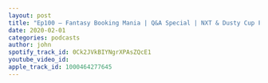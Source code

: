 ```yaml
---
layout: post
title: "Ep100 – Fantasy Booking Mania | Q&A Special | NXT & Dusty Cup Final"
date: 2020-02-01
categories: podcasts
author: john
spotify_track_id: 0Ck2JVkBIYNgrXPAsZQcE1
youtube_video_id: 
apple_track_id: 1000464277645
---
```

